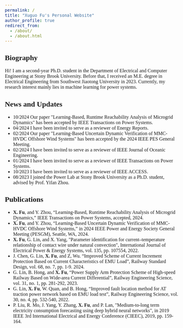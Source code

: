 ```yaml
---
permalink: /
title: "Xuguo Fu's Personal Website"
author_profile: true
redirect_from: 
  - /about/
  - /about.html
---
```


<style>
  body {
    font-family: Georgia, serif;
    font-size: 16px;
  }
</style>

## Biography
Hi! I am a second-year Ph.D. student in the Department of Electrical and Computer Engineering at Stony Brook University. Before that, I received an M.E. degree in Electrical Engineering from Southwest Jiaotong University in 2023. Currently, my research interest mainly lies in machine learning for power systems.

## News and Updates
- 10/2024 Our paper "Learning-Based, Runtime Reachability Analysis of Microgrid Dynamics" has been accepted by IEEE Transactions on Power Systems.
- 04/2024 I have been invited to serve as a reviewer of Energy Reports.
- 02/2024 Our paper "Learning-Based Uncertain Dynamic Verification of MMC-HVDC Offshore Wind Systems" has been accepted by the 2024 IEEE PES General Meeting.
- 02/2024 I have been invited to serve as a reviewer of IEEE Journal of Oceanic Engineering.
- 01/2024 I have been invited to serve as a reviewer of IEEE Transactions on Power Systems.
- 10/2023 I have been invited to serve as a reviewer of IEEE ACCESS.
- 08/2023 I joined the Power Lab at Stony Brook University as a Ph.D. student, advised by Prof. Yifan Zhou.

## Publications
-	**X. Fu**, and Y. Zhou, “Learning-Based, Runtime Reachability Analysis of Microgrid Dynamics,” IEEE Transactions on Power Systems, accepted, 2024.
-	**X. Fu**, and Y. Zhou, “Learning-Based Uncertain Dynamic Verification of MMC-HVDC Offshore Wind Systems,” in 2024 IEEE Power and Energy Society General Meeting (PESGM), Seattle, WA, 2024.
-	**X. Fu**, G. Lin, and X. Yang, "Parameter identification for current–temperature relationship of contact wire under natural convection", International Journal of Electrical Power & Energy Systems, vol. 135, pp. 107554, 2022.
-	J. Chen, G. Lin, **X. Fu**, and Z, Wu. “Improved Scheme of Current Increment Protection Based on Current Characteristics of EMU Load”, Railway Standard Design, vol. 68, no. 7, pp. 1-9. 2024.
-	G. Lin, B. Hong, and **X. Fu**, “Power Supply Arm Protection Scheme of High-speed Railway Based on Wide-area Current Differential”, Railway Engineering Science, vol. 31, no. 1, pp. 281-292, 2023.
-	G. Lin, **X. Fu**, W. Quan, and B. Hong, “Improved fault location method for AT traction power network based on EMU load test”, Railway Engineering Science, vol. 30, no. 4, pp. 532-540, 2022.
-	P. Liu, R. Mo, J. Yang, Y. Zhang, **X. Fu**, and P. Lan, "Medium-to-long term electricity consumption forecasting using deep hybrid neural networks", in 2019 IEEE 3rd International Electrical and Energy Conference (CIEEC), 2019, pp. 159-164.
